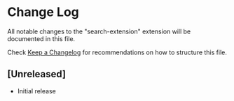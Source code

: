 # Change Log

All notable changes to the "search-extension" extension will be documented in this file.

Check [Keep a Changelog](http://keepachangelog.com/) for recommendations on how to structure this file.

## [Unreleased]

- Initial release